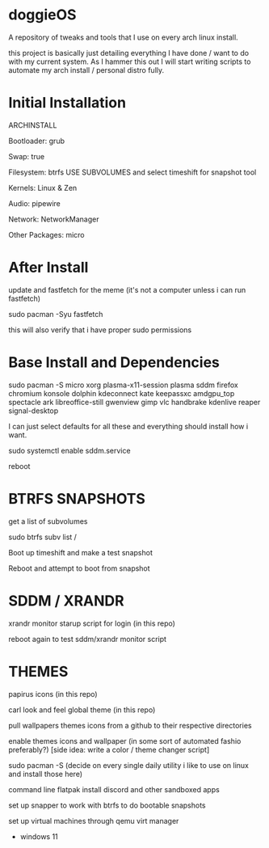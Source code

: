 # doggieOS
A repository of tweaks and tools that I use on every arch linux install.

this project is basically just detailing everything I have done / want to do with my current system. As I hammer this out I will start writing scripts to automate my arch install / personal distro fully.

# Initial Installation 
ARCHINSTALL

Bootloader: grub

Swap: true

Filesystem: btrfs USE SUBVOLUMES and select timeshift for snapshot tool

Kernels: Linux & Zen

Audio: pipewire

Network: NetworkManager

Other Packages: micro

# After Install
update and fastfetch for the meme (it's not a computer unless i can run fastfetch)

sudo pacman -Syu fastfetch

this will also verify that i have proper sudo permissions

# Base Install and Dependencies

sudo pacman -S micro xorg plasma-x11-session plasma sddm firefox chromium konsole dolphin kdeconnect kate keepassxc amdgpu_top spectacle ark libreoffice-still gwenview gimp vlc handbrake kdenlive reaper signal-desktop

I can just select defaults for all these and everything should install how i want.

sudo systemctl enable sddm.service

reboot

# BTRFS SNAPSHOTS

get a list of subvolumes

sudo btrfs subv list /

Boot up timeshift and make a test snapshot

Reboot and attempt to boot from snapshot

# SDDM / XRANDR

xrandr monitor starup script for login (in this repo)

reboot again to test sddm/xrandr monitor script

# THEMES

papirus icons (in this repo)

carl look and feel global theme (in this repo)

pull wallpapers themes icons from a github to their respective directories

enable themes icons and wallpaper (in some sort of automated fashio preferably?) [side idea: write a color / theme changer script]

sudo pacman -S (decide on every single daily utility i like to use on linux and install those here)

command line flatpak install discord and other sandboxed apps

set up snapper to work with btrfs to do bootable snapshots

set up virtual machines through qemu virt manager
- windows 11
